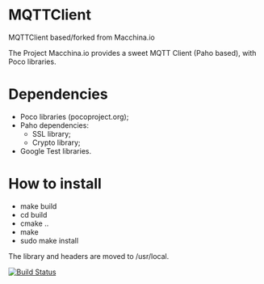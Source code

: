 # MQTTClient
MQTTClient based/forked from Macchina.io 

The Project Macchina.io provides a sweet MQTT Client (Paho based), with Poco libraries.

# Dependencies
- Poco libraries (pocoproject.org);
- Paho dependencies:
    - SSL library;
    - Crypto library;
- Google Test libraries.

# How to install

- make build
- cd build
- cmake ..
- make
- sudo make install

The library and headers are moved to /usr/local.

[![Build Status](https://travis-ci.org/uilianries/MQTTClient.svg?branch=master)](https://travis-ci.org/uilianries/MQTTClient)
